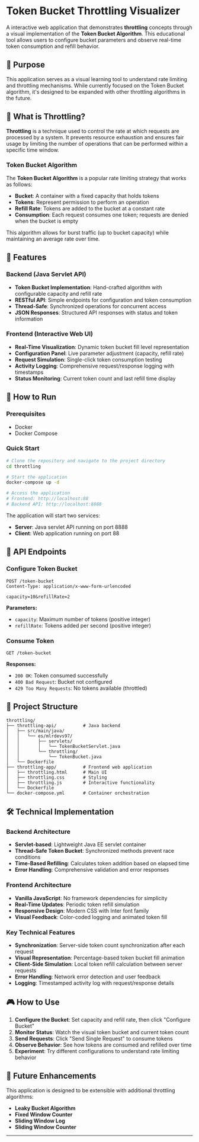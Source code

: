 # Token Bucket Throttling Visualizer

A interactive web application that demonstrates **throttling** concepts through a visual implementation of the **Token Bucket Algorithm**. This educational tool allows users to configure bucket parameters and observe real-time token consumption and refill behavior.

## 🎯 Purpose

This application serves as a visual learning tool to understand rate limiting and throttling mechanisms. While currently focused on the Token Bucket algorithm, it's designed to be expanded with other throttling algorithms in the future.

## 🧠 What is Throttling?

**Throttling** is a technique used to control the rate at which requests are processed by a system. It prevents resource exhaustion and ensures fair usage by limiting the number of operations that can be performed within a specific time window.

### Token Bucket Algorithm

The **Token Bucket Algorithm** is a popular rate limiting strategy that works as follows:

- **Bucket**: A container with a fixed capacity that holds tokens
- **Tokens**: Represent permission to perform an operation
- **Refill Rate**: Tokens are added to the bucket at a constant rate
- **Consumption**: Each request consumes one token; requests are denied when the bucket is empty

This algorithm allows for burst traffic (up to bucket capacity) while maintaining an average rate over time.

## 🚀 Features

### Backend (Java Servlet API)
- **Token Bucket Implementation**: Hand-crafted algorithm with configurable capacity and refill rate
- **RESTful API**: Simple endpoints for configuration and token consumption
- **Thread-Safe**: Synchronized operations for concurrent access
- **JSON Responses**: Structured API responses with status and token information

### Frontend (Interactive Web UI)
- **Real-Time Visualization**: Dynamic token bucket fill level representation
- **Configuration Panel**: Live parameter adjustment (capacity, refill rate)
- **Request Simulation**: Single-click token consumption testing
- **Activity Logging**: Comprehensive request/response logging with timestamps
- **Status Monitoring**: Current token count and last refill time display

## 🏃 How to Run

### Prerequisites
- Docker
- Docker Compose

### Quick Start
```bash
# Clone the repository and navigate to the project directory
cd throttling

# Start the application
docker-compose up -d

# Access the application
# Frontend: http://localhost:88
# Backend API: http://localhost:8888
```

The application will start two services:
- **Server**: Java servlet API running on port 8888
- **Client**: Web application running on port 88

## 🔧 API Endpoints

### Configure Token Bucket
```http
POST /token-bucket
Content-Type: application/x-www-form-urlencoded

capacity=10&refillRate=2
```

**Parameters:**
- `capacity`: Maximum number of tokens (positive integer)
- `refillRate`: Tokens added per second (positive integer)

### Consume Token
```http
GET /token-bucket
```

**Responses:**
- `200 OK`: Token consumed successfully
- `400 Bad Request`: Bucket not configured
- `429 Too Many Requests`: No tokens available (throttled)

## 📁 Project Structure

```
throttling/
├── throttling-api/          # Java backend
│   ├── src/main/java/
│   │   └── es/mlrdevs97/
│   │       ├── servlets/
│   │       │   └── TokenBucketServlet.java
│   │       └── throttling/
│   │           └── TokenBucket.java
│   └── Dockerfile
├── throttling-app/          # Frontend web application
│   ├── throttling.html      # Main UI
│   ├── throttling.css       # Styling
│   ├── throttling.js        # Interactive functionality
│   └── Dockerfile
└── docker-compose.yml       # Container orchestration
```

## 🛠 Technical Implementation

### Backend Architecture
- **Servlet-based**: Lightweight Java EE servlet container
- **Thread-Safe Token Bucket**: Synchronized methods prevent race conditions
- **Time-Based Refilling**: Calculates token addition based on elapsed time
- **Error Handling**: Comprehensive validation and error responses

### Frontend Architecture
- **Vanilla JavaScript**: No framework dependencies for simplicity
- **Real-Time Updates**: Periodic token refill simulation
- **Responsive Design**: Modern CSS with Inter font family
- **Visual Feedback**: Color-coded logging and animated token fill

### Key Technical Features
- **Synchronization**: Server-side token count synchronization after each request
- **Visual Representation**: Percentage-based token bucket fill animation
- **Client-Side Simulation**: Local token refill calculation between server requests
- **Error Handling**: Network error detection and user feedback
- **Logging**: Timestamped activity log with request/response details

## 🎮 How to Use

1. **Configure the Bucket**: Set capacity and refill rate, then click "Configure Bucket"
2. **Monitor Status**: Watch the visual token bucket and current token count
3. **Send Requests**: Click "Send Single Request" to consume tokens
4. **Observe Behavior**: See how tokens are consumed and refilled over time
5. **Experiment**: Try different configurations to understand rate limiting behavior

## 🔮 Future Enhancements

This application is designed to be extensible with additional throttling algorithms:
- **Leaky Bucket Algorithm**
- **Fixed Window Counter**
- **Sliding Window Log**
- **Sliding Window Counter**

---